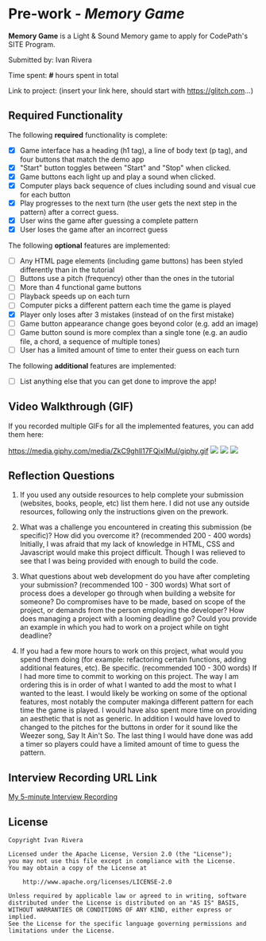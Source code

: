 # Pre-work - *Memory Game*

**Memory Game** is a Light & Sound Memory game to apply for CodePath's SITE Program. 

Submitted by: Ivan Rivera

Time spent: **#** hours spent in total

Link to project: (insert your link here, should start with https://glitch.com...)

## Required Functionality

The following **required** functionality is complete:

* [x] Game interface has a heading (h1 tag), a line of body text (p tag), and four buttons that match the demo app
* [x] "Start" button toggles between "Start" and "Stop" when clicked. 
* [x] Game buttons each light up and play a sound when clicked. 
* [x] Computer plays back sequence of clues including sound and visual cue for each button
* [x] Play progresses to the next turn (the user gets the next step in the pattern) after a correct guess. 
* [x] User wins the game after guessing a complete pattern
* [x] User loses the game after an incorrect guess

The following **optional** features are implemented:

* [ ] Any HTML page elements (including game buttons) has been styled differently than in the tutorial
* [ ] Buttons use a pitch (frequency) other than the ones in the tutorial
* [ ] More than 4 functional game buttons
* [ ] Playback speeds up on each turn
* [ ] Computer picks a different pattern each time the game is played
* [x] Player only loses after 3 mistakes (instead of on the first mistake)
* [ ] Game button appearance change goes beyond color (e.g. add an image)
* [ ] Game button sound is more complex than a single tone (e.g. an audio file, a chord, a sequence of multiple tones)
* [ ] User has a limited amount of time to enter their guess on each turn

The following **additional** features are implemented:

- [ ] List anything else that you can get done to improve the app!

## Video Walkthrough (GIF)

If you recorded multiple GIFs for all the implemented features, you can add them here:

https://media.giphy.com/media/ZkC9ghll17FQjxlMul/giphy.gif
![](gif2-link-here)
![](gif3-link-here)
![](gif4-link-here)

## Reflection Questions
1. If you used any outside resources to help complete your submission (websites, books, people, etc) list them here. 
I did not use any outside resources, following only the instructions given on the prework.

2. What was a challenge you encountered in creating this submission (be specific)? How did you overcome it? (recommended 200 - 400 words) 
Initially, I was afraid that my lack of knowledge in HTML, CSS and Javascript would make this project difficult. Though I was relieved to see that I was being provided with enough to build the code.

3. What questions about web development do you have after completing your submission? (recommended 100 - 300 words) 
What sort of process does a developer go through when building a website for someone? Do compromises have to be made, based on scope of the project, or demands from the person employing the developer? How does managing a project with a looming deadline go? Could you provide an example in which you had to work on a project while on tight deadline?

4. If you had a few more hours to work on this project, what would you spend them doing (for example: refactoring certain functions, adding additional features, etc). Be specific. (recommended 100 - 300 words) 
If I had more time to commit to working on this project. The way I am ordering this is in order of what I wanted to add the most to what I wanted to the least. I would likely be working on some of the optional features, most notably the computer makinga different pattern for each time the game is played. I would have also spent more time on providing an aesthetic that is not as generic. In addition I would have loved to changed to the pitches for the buttons in order for it sound like the Weezer song, Say It Ain't So. The last thing I would have done was add a timer so players could have a limited amount of time to guess the pattern.



## Interview Recording URL Link

[My 5-minute Interview Recording](your-link-here)


## License

    Copyright Ivan Rivera

    Licensed under the Apache License, Version 2.0 (the "License");
    you may not use this file except in compliance with the License.
    You may obtain a copy of the License at

        http://www.apache.org/licenses/LICENSE-2.0

    Unless required by applicable law or agreed to in writing, software
    distributed under the License is distributed on an "AS IS" BASIS,
    WITHOUT WARRANTIES OR CONDITIONS OF ANY KIND, either express or implied.
    See the License for the specific language governing permissions and
    limitations under the License.
